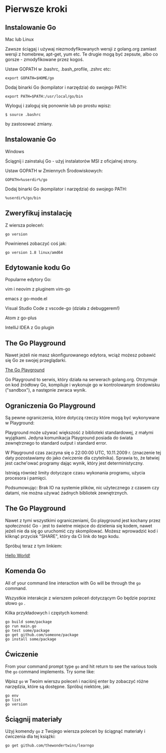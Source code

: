 # Pierwsze kroki

## Instalowanie Go

Mac lub Linux

Zawsze ściągaj i używaj niezmodyfikowanych wersji z golang.org zamiast wersji z homebrew, apt-get, yum etc. Te drugie mogą być zepsute, albo co gorsze - zmodyfikowane przez kogoś.

Ustaw GOPATH w .bashrc, .bash\_profile, .zshrc etc:

```
export GOPATH=$HOME/go
```

Dodaj binarki Go \(kompilator i narzędzia\) do swojego PATH:

```
export PATH=$PATH:/usr/local/go/bin
```

Wyloguj i zaloguj się ponownie lub po prostu wpisz:

```
$ source .bashrc
```

by zastosować zmiany.

## Instalowanie Go

Windows

Ściągnij i zainstaluj Go - użyj instalatorów MSI z oficjalnej strony.

Ustaw GOPATH w Zmiennych Środowiskowych:

```
GOPATH=%userdir%/go
```

Dodaj binarki Go \(kompilator i narzędzia\) do swojego PATH:

```
%userdir%/go/bin    
```

## Zweryfikuj instalację

Z wiersza poleceń:

```
go version
```

Powinieneś zobaczyć coś jak:

```
go version 1.8 linux/amd64
```

## Edytowanie kodu Go

Popularne edytory Go:

vim i neovim z pluginem vim-go

emacs z go-mode.el

Visual Studio Code z vscode-go \(działa z debuggerem!\)

Atom z go-plus

IntelliJ IDEA z Go plugin

## The Go Playground

Nawet jeżeli nie masz skonfigurowanego edytora, wciąż możesz pobawić się Go ze swojej przeglądarki.

[The Go Playground](https://play.golang.org)

Go Playground to serwis, który działa na serwerach golang.org. Otrzymuje on kod źródłowy Go, kompiluje i wykonuje go w kontrolowanym środowisku \("sandbox"\), a następnie zwraca wynik.

## Ograniczenia Go Playground

Są pewne ograniczenia, które dotyczą rzeczy które mogą być wykonywane w Playground:

Playground może używać większość z biblioteki standardowej, z małymi wyjątkami. Jedyna komunikacja Playground posiada do świata zewnętrznego to standard output i standard error.

W Playground czas zaczyna się o 22:00:00 UTC, 10.11.2009 r. \(znaczenie tej daty pozostawiamy do jako ćwiczenie dla czytelnika\). Sprawia to, że łatwiej jest cache'ować programy dając wynik, który jest deterministyczny.

Istnieją również limity dotyczące czasu wykonania programu, użycia procesora i pamięci.

Podsumowując: Brak IO na systemie plików, nic użytecznego z czasem czy datami, nie można używać żadnych bibliotek zewnętrznych.

## The Go Playground

Nawet z tymi wszystkimi ograniczeniami, Go playground jest kochany przez społeczność Go - jest to świetne miejsce do dzielenia się kodem, nawet jeżeli nie da się go uruchomić czy skompilować. Możesz wprowadzić kod i kliknąć przycisk "SHARE", który da Ci link do tego kodu.

Spróbuj teraz z tym linkiem:

[Hello World!](https://play.golang.org/p/992fMmkkxr)

## Komenda Go

All of your command line interaction with Go will be through the `go` command.

Wszystkie interakcje z wierszem poleceń dotyczącym Go będzie poprzez słowo `go` .

Kilka przykładowych i częstych komend:

```
go build some/package
go run main.go
go test some/package
go get github.com/someone/package
go install some/package
```

## Ćwiczenie

From your command prompt type `go` and hit return to see the various tools the `go` command implements.  Try some like:

Wpisz `go` w Twoim wierszu poleceń i naciśnij enter by zobaczyć różne narzędzia, które są dostępne. Spróbuj niektóre, jak:

```
go env
go list
go version
```

## Ściągnij materiały

Użyj komendy `go` z Twojego wiersza poleceń by ściągnąć materiały i ćwiczenia dla tej książki:

```
go get github.com/thewondertwins/learngo
```



